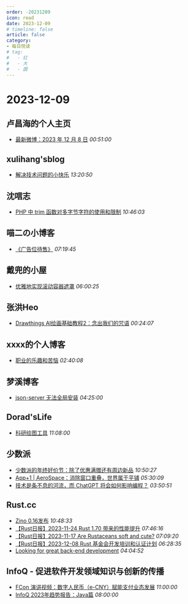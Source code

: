 ```yaml
---
order: -20231209
icon: read
date: 2023-12-09
# timeline: false
article: false
category:
- 每日悦读
# tag:
#   - 红
#   - 大
#   - 圆
---
```


# 2023-12-09 
## 卢昌海的个人主页<span></span>
* [最新微博：2023 年 12 月 8 日](https://www.changhai.org/articles/miscellaneous/blog/202312.php#latest) *00:51:00* 
## xulihang'sblog<span></span>
* [解决技术问题的小快乐](https://blog.xulihang.me/the-joy-of-solving-technical-issues/) *13:20:50* 
## 沈唁志<span></span>
* [PHP 中 trim 函数对多字节字符的使用和限制](https://qq52o.me/2829.html) *10:46:03* 
## 喵二の小博客<span></span>
* [《广告位待售》](https://www.miaoer.xyz/notes/30) *07:19:45* 
## 戴兜的小屋<span></span>
* [优雅地实现滚动容器遮罩](https://daidr.me/archives/code-1112.html) *06:00:25* 
## 张洪Heo<span></span>
* [Drawthings AI绘画基础教程2：念出我们的咒语](https://blog.zhheo.com/p/c8f10ef7.html) *00:24:07* 
## xxxx的个人博客<span></span>
* [职业的乐趣和苦恼](https://windsong.top/%E8%81%8C%E4%B8%9A%E7%9A%84%E4%B9%90%E8%B6%A3/) *02:40:08* 
## 梦溪博客<span></span>
* [json-server 无法全局安装](https://www.cyrilstudio.top/archives/80/) *04:25:00* 
## Dorad'sLife<span></span>
* [科研绘图工具](https://blog.cuger.cn/p/a5b9/) *11:08:00* 
## 少数派<span></span>
* [少数派的年终好价节：除了优惠满赠还有周边新品](https://sspai.com/post/84926) *10:50:27* 
* [App+1 | AeroSpace：消除窗口重叠，世界属于平铺](https://sspai.com/post/84935) *05:30:09* 
* [技术是条不息的河流，而 ChatGPT 将会如何影响编程？](https://sspai.com/post/84803) *03:50:51* 
## Rust.cc<span></span>
* [Zino 0.16发布](https://rustcc.cn/article?id=a4900f22-419f-4dc2-9f23-136800b14ac8) *10:48:33* 
* [【Rust日报】2023-11-24  Rust 1.70 带来的性能提升](https://rustcc.cn/article?id=94f4ee8a-c1c0-42e2-9d6d-4d22976f20c9) *07:46:16* 
* [【Rust日报】2023-11-17  Are Rustaceans soft and cute?](https://rustcc.cn/article?id=2b9c964d-03b1-4ec3-afc9-c3e50ae96e65) *07:09:20* 
* [【Rust日报】2023-12-08 Rust 基金会开发培训和认证计划](https://rustcc.cn/article?id=6ee148b7-8e98-471f-a09c-dc52e8588d2d) *06:28:35* 
* [Looking for great back-end development](https://rustcc.cn/article?id=e69fab61-ce2f-4ffc-b0c5-04818c29a38b) *04:04:52* 
## InfoQ - 促进软件开发领域知识与创新的传播<span></span>
* [FCon 演讲视频：数字人民币（e-CNY）赋能支付业态发展](https://www.infoq.cn/article/O324HBbsMqKFC0ohcZWq?utm_source=rss&utm_medium=article) *11:00:00* 
* [InfoQ 2023年趋势报告：Java篇](https://www.infoq.cn/article/PgTo5YAyrPszGXHiTbss?utm_source=rss&utm_medium=article) *08:00:00* 
